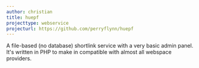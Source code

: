 ```yaml
---
author: christian
title: huepf
projecttype: webservice
projecturl: https://github.com/perryflynn/huepf
---
```


A file-based (no database) shortlink service with a very basic admin panel.
It's written in PHP to make in compatible with almost all webspace providers.
